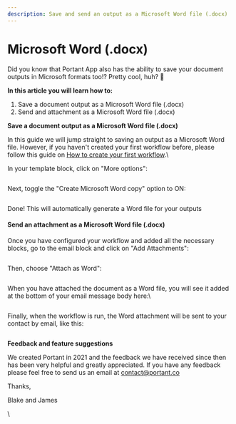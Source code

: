 ```yaml
---
description: Save and send an output as a Microsoft Word file (.docx)
---
```


# Microsoft Word (.docx)

Did you know that Portant App also has the ability to save your document outputs in Microsoft formats too!? Pretty cool, huh? 🤠

**‍In this article you will learn how to:**

1. Save a document output as a Microsoft Word file (.docx)
2. Send and attachment as a Microsoft Word file (.docx)

**Save a document output as a Microsoft Word file (.docx)**

In this guide we will jump straight to saving an output as a Microsoft Word file. However, if you haven't created your first workflow before, please follow this guide on [How to create your first workflow](https://www.portant.co/guide-article/how-to-create-your-first-workflow).\


In your template block, click on "More options":

<figure><img src="https://lh7-rt.googleusercontent.com/docsz/AD_4nXdFX9GQpenmPJumV7vp8arIF9nDDp6nsOrytOo7ihRLqz7971YqeQSzW7JlZGqM2S71WMTJvtD-mckcrgVnSxHjRpQoqIK-d8hKuRNTbeDGlzirrKbSse86jcY6IeKNAe4G-DVOHtfPiTZcmhOLo8qM_tk?key=xwr4fgdq7SG55UG0sBnNZQ" alt=""><figcaption></figcaption></figure>

Next, toggle the "Create Microsoft Word copy" option to ON:

<figure><img src="https://lh7-rt.googleusercontent.com/docsz/AD_4nXdv3fEcxUi0m_Mty1sCKy_UKu-HqY0WIbL0LMfk0AwVey_II7ekmN708UWC68nxvr7fCtEm-Zo-o8yP4kvGeXi20oXannEq1HukWEZYOmR9Q6XKKRdPCbEV9eHyfmOTv1s6uG-AyxHem_WcgR9yH5GIj68R?key=xwr4fgdq7SG55UG0sBnNZQ" alt=""><figcaption></figcaption></figure>

Done! This will automatically generate a Word file for your outputs



#### Send an attachment as a Microsoft Word file (.docx)

Once you have configured your workflow and added all the necessary blocks, go to the email block and click on "Add Attachments":

<figure><img src="https://lh7-rt.googleusercontent.com/docsz/AD_4nXcR_ppvtc5ry9_SpWb2wOyarXruf2KeO7sX7JEdnQmpsQuI6YEtkoknENNAvd6SAIuGLs6Xfbwf3FdNbQETw9cv9l8WTtApBAnpAqCWFhNAcLGq6QKnWxe6jB_lUu65A2D5P3b8tyrlP-dl6kw7QoSJoHPz?key=xwr4fgdq7SG55UG0sBnNZQ" alt=""><figcaption></figcaption></figure>

‍Then, choose "Attach as Word":

<figure><img src="https://lh7-rt.googleusercontent.com/docsz/AD_4nXebA4UQqJjiZSWJs5QNxZnCktJKn9WNzy6MufwhOXNin4cp3C9Xv-aLA4w0jMrpM679YfkpJf4ORpUuJyjuyKTp1vXgmHjFEI_HHd0AaBqqcjgZQhGyXmz9OLHqkkspDZZtKWTs_dCuoDrh8jRmyVOWy7LG?key=xwr4fgdq7SG55UG0sBnNZQ" alt=""><figcaption></figcaption></figure>

When you have attached the document as a Word file, you will see it added at the bottom of your email message body here:\


<figure><img src="https://lh7-rt.googleusercontent.com/docsz/AD_4nXfHeWDMjKGo_dI7mHvvVHARwYPo-3SXrD29DYBrWzJvVJqOTyB5mYI4RXdQW2Fj2Bt5_iv3TC3nfEMUdwJZh28QDZj7wv-kefCFMVNzjH4gOczx3gMYPOCUmS4ojO57bc4jCVCZbUfFL-SzyEojXl6tjtI?key=xwr4fgdq7SG55UG0sBnNZQ" alt=""><figcaption></figcaption></figure>

Finally, when the workflow is run, the Word attachment will be sent to your contact by email, like this:

<figure><img src="https://lh7-rt.googleusercontent.com/docsz/AD_4nXcdbN1rlMawkiZBwBSzmfh_u4FZZZivlvGo8kBmiiOatd7BBbOzYlWeaToPRgeDAfLpPSlKJiiT60dciNLOC0rJ_3uLI4T_Ne4U97lqgaKWBdRdzX6Wr3ZyOZtX55-t4xm8lY8OPw058V2tWwVMTjymc5-C?key=xwr4fgdq7SG55UG0sBnNZQ" alt=""><figcaption></figcaption></figure>



‍**Feedback and feature suggestions**

We created Portant in 2021 and the feedback we have received since then has been very helpful and greatly appreciated. If you have any feedback please feel free to send us an email at contact@portant.co

Thanks,

Blake and James

\
